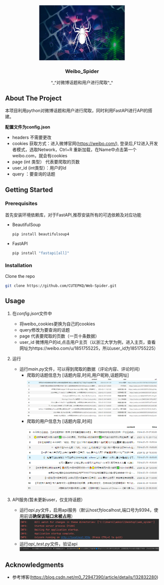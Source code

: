 <!-- PROJECT LOGO -->
<br />
<div align="center">
  
  <img src="image/spider.jpg" alt="Logo" width="280" height="180">

  <h3 align="center">Weibo_Spider</h3>
  <p align="center">
    ^_^对微博话题和用户进行爬取^_^
  </p>
</div>


<!-- ABOUT THE PROJECT -->
## About The Project

本项目利用python对微博话题和用户进行爬取，同时利用FastAPI进行API的搭建。

**配置文件为config.json**
* headers 不需要更改
* cookies 获取方式：进入微博官网(https://weibo.com/), 登录后,F12进入开发者模式，选取Network，Ctrl+R 重新加载，在Name中点击第一个weibo.com，就会有cookies
* page (int 类型） 代表要爬取的页数
* user_id (int类型）：用户的Id
* query ：要查询的话题


<!-- GETTING STARTED -->
## Getting Started

### Prerequisites

首先安装环境依赖库，对于FastAPI,推荐安装所有的可选依赖及对应功能
* BeautifulSoup
  ```sh
  pip install beautifulsoup4
  ```
* FastAPI
  ```sh
  pip install "fastapi[all]"
  ```

### Installation


Clone the repo
   ```sh
   git clone https://github.com/CUTEPKQ/Web-Spider.git
   ```




<!-- USAGE EXAMPLES -->
## Usage
1. 在*config.json*文件中
   * 将weibo_cookies更换为自己的cookies
   * query修改为要查询的话题
   * page 代表要爬取的页数（一页十条数据）
   * user_id 微博用户的id,点击用户主页（以浙江大学为例，进入主页，查看网址为https://weibo.com/u/1851755225，所以user_id为1851755225）
2. 运行
   * 运行*main.py*文件，可以得到爬取的数据（评论内容、评论时间）
     * 爬取的话题信息为 [话题内容,时间,用户昵称,话题网址]
       <img src="image/hua.png" width="780">
     * 爬取的用户信息为 [话题内容,时间]
       <img src="image/user.png" width="780">
       
3. API服务(暂未更新user，仅支持话题）
   * 运行*api.py*文件，启用api服务（默认host为localhost,端口号为9394，使用前请**确保该端口未被占用**）<img src="image/2.png"  width="480">
   * 运行*api_test.py*文件，验证api
     <img src="image/3.png">

   
  




<!-- ACKNOWLEDGMENTS -->
## Acknowledgments
* 参考博客(https://blog.csdn.net/m0_72947390/article/details/132832280)


